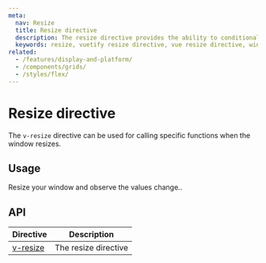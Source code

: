```yaml
---
meta:
  nav: Resize
  title: Resize directive
  description: The resize directive provides the ability to conditionally invoke functions when the screen is resized.
  keywords: resize, vuetify resize directive, vue resize directive, window resize directive
related:
  - /features/display-and-platform/
  - /components/grids/
  - /styles/flex/
---
```


# Resize directive

The `v-resize` directive can be used for calling specific functions when the window resizes.

<PageFeatures />

## Usage

Resize your window and observe the values change..

<ExamplesExample file="v-resize/usage" />

<PromotedEntry />

## API

| Directive                            | Description          |
|--------------------------------------|----------------------|
| [v-resize](/api/v-resize-directive/) | The resize directive |

<ApiInline hide-links />
